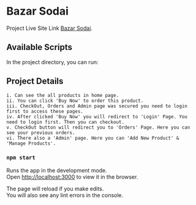 # Bazar Sodai

Project Live Site Link [Bazar Sodai](https://bazar-sodai01.web.app/).

## Available Scripts

In the project directory, you can run:

## Project Details

    i. Can see the all products in home page.
    ii. You can click 'Buy Now' to order this product.
    iii. CheckOut, Orders and Admin page was secured you need to login first to access these pages.
    iv. After clicked 'Buy Now' you will redirect to 'Login' Page. You need to login first. Then you can checkout.
    v. CheckOut button will redirect you to 'Orders' Page. Here you can see your previous orders.
    vi. There also a 'Admin' page. Here you can 'Add New Product' & 'Manage Products'.

### `npm start`

Runs the app in the development mode.\
Open [http://localhost:3000](http://localhost:3000) to view it in the browser.

The page will reload if you make edits.\
You will also see any lint errors in the console.